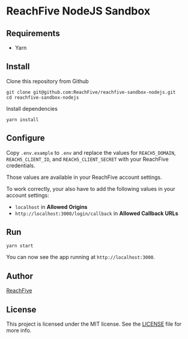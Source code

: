 # ReachFive NodeJS Sandbox

## Requirements

 * Yarn

## Install

Clone this repository from Github

    git clone git@github.com:ReachFive/reachfive-sandbox-nodejs.git
    cd reachfive-sandbox-nodejs

Install dependencies

    yarn install

## Configure

Copy `.env.example` to `.env` and replace the values for `REACH5_DOMAIN`, `REACH5_CLIENT_ID`, and `REACH5_CLIENT_SECRET` with your ReachFive credentials.

Those values are available in your ReachFive account settings.

To work correctly, your also have to add the following values in your account settings:
 * `localhost` in **Allowed Origins**
 * `http://localhost:3000/login/callback` in **Allowed Callback URLs**

## Run

    yarn start

You can now see the app running at `http://localhost:3000`.

## Author

[ReachFive](https://reach5.co)

## License

This project is licensed under the MIT license. See the [LICENSE](LICENSE) file for more info.

